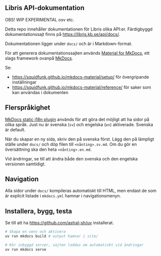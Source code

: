 ## Libris API-dokumentation

OBS! WIP EXPERIMENTAL osv etc.

Detta repo innehåller dokumentationen för Libris olika API:er. Färdigbyggd dokumentationssajt finns på https://libris.kb.se/api/docs/.

Dokumentationen ligger under `docs/` och är i Markdown-format.

För att generera dokumentationssajten används [Material for MkDocs](https://squidfunk.github.io/mkdocs-material/), ett slags framework ovanpå [MkDocs](https://www.mkdocs.org/).

Se:

* https://squidfunk.github.io/mkdocs-material/setup/ för övergripande inställningar
* https://squidfunk.github.io/mkdocs-material/reference/ för saker som kan användas i dokumenten

## Flerspråkighet

[MkDocs static i18n plugin](https://github.com/ultrabug/mkdocs-static-i18n) används för att göra det möjligt att ha sidor på olika språk. Just nu är svenska (`sv`) och engelska (`en`) aktiverade. Svenska är default.

När du skapar en ny sida, skriv den på svenska först. Lägg den på lämpligt ställe under `docs/` och döp filen till `<nånting>.sv.md`. Om du gör en översättning ska den heta `<nånting>.en.md`.

Vid ändringar, se till att ändra både den svenska och den engelska versionen samtidigt.

## Navigation

Alla sidor under `docs/` kompileras automatiskt till HTML, men endast de som är explicit listade i `mkdocs.yml` hamnar i navigationsmenyn.

## Installera, bygg, testa

Se till att ha https://github.com/astral-sh/uv installerat.

```bash
# Skapa en venv och aktivera
uv run mkdocs build # output hamnar i site/

# Kör inbyggd server, sajten laddas om automatiskt vid ändringar
uv run mkdocs serve
```
